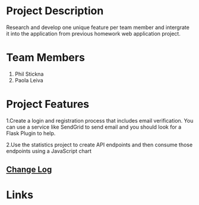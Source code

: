 # Project Description
Research and develop one unique feature per team member and intergrate it into the application from previous homework web application project.

# Team Members
1. Phil Stickna
2. Paola Leiva 

# Project Features
1.Create a login and registration process that includes email verification.  You can use a service like SendGrid to send email and you should look for a Flask Plugin to help.

2.Use the statistics project to create API endpoints and then consume those endpoints using a JavaScript chart

## [Change Log](/CHANGELOG.MD)

# Links
<insert links here>